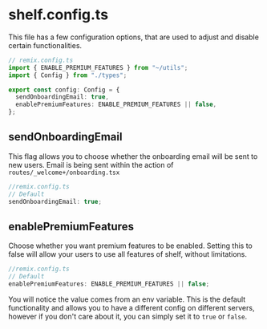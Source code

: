 # shelf.config.ts

This file has a few configuration options, that are used to adjust and disable certain functionalities.

```ts
// remix.config.ts
import { ENABLE_PREMIUM_FEATURES } from "~/utils";
import { Config } from "./types";

export const config: Config = {
  sendOnboardingEmail: true,
  enablePremiumFeatures: ENABLE_PREMIUM_FEATURES || false,
};
```

## sendOnboardingEmail

This flag allows you to choose whether the onboarding email will be sent to new users. Email is being sent within the action of `routes/_welcome+/onboarding.tsx`

```ts
//remix.config.ts
// Default
sendOnboardingEmail: true;
```

## enablePremiumFeatures

Choose whether you want premium features to be enabled. Setting this to false will allow your users to use all features of shelf, without limitations.

```ts
//remix.config.ts
// Default
enablePremiumFeatures: ENABLE_PREMIUM_FEATURES || false;
```

You will notice the value comes from an env variable. This is the default functionality and allows you to have a different config on different servers, however if you don't care about it, you can simply set it to `true` or `false`.
